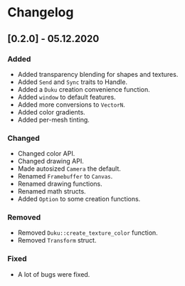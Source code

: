 # Changelog

## [0.2.0] - 05.12.2020

### Added

- Added transparency blending for shapes and textures.
- Added `Send` and `Sync` traits to Handle.
- Added a `Duku` creation convenience function.
- Added `window` to default features.
- Added more conversions to `VectorN`.
- Added color gradients.
- Added per-mesh tinting.

### Changed

- Changed color API.
- Changed drawing API.
- Made autosized `Camera` the default.
- Renamed `Framebuffer` to `Canvas`.
- Renamed drawing functions.
- Renamed math structs.
- Added `Option` to some creation functions.

### Removed

- Removed `Duku::create_texture_color` function.
- Removed `Transform` struct.

### Fixed

- A lot of bugs were fixed.
